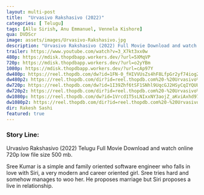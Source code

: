 ```yaml
---
layout: multi-post
title:  "Urvasivo Rakshasivo (2022)"
categories: [ Telugu]
tags: [Allu Sirish, Anu Emmanuel, Vennela Kishore]
qua: DVDScr
image: assets/images/Urvasivo-Rakshasivo.jpg
description: "Urvasivo Rakshasivo (2022) Full Movie Download and watch online 720p low file size 500 mb."
trailer: https://www.youtube.com/watch?v=3_X7kt3xx0w
480p: https://mdisk.thopdbapp.workers.dev/?url=5XMqVP
720p: https://mdisk.thopdbapp.workers.dev/?url=o2yYBm
1080p: https://mdisk.thopdbapp.workers.dev/?url=cAp97Y
dw480p: https://reel.thopdb.com/dw?id=1FN-0_fHIVVUsZs4hF8LfpGr2yf74iogZ
dw480p2: https://reel.thopdb.com/dir?id=reel.thopdb.com%20-%20Urvasivo%20Rakshasivo%20(2022)%20Telugu%20Proper%20HQ%20PreDVD%20-%20400MB%20-%20x264%20-%20HQ%20Clean%20Aud.mkv?a=view
dw720p: https://reel.thopdb.com/dw?id=1I39Zhf6tSF1SNhl9UqcGJ2HSyCqIYQUU
dw720p2: https://reel.thopdb.com/dir?id=reel.thopdb.com%20-%20Urvasivo%20Rakshasivo%20(2022)%20Telugu%20Proper%20HQ%20PreDVD%20-%20720p%20-%20x264%20-%20HQ%20Clean%20Aud%20-%20950MB.mkv
dw1080p: https://reel.thopdb.com/dw?id=1Vrcd1T5sLNIxxNY3aojZ_aKviAxhd97n
dw1080p2: https://reel.thopdb.com/dir?id=reel.thopdb.com%20-%20Urvasivo%20Rakshasivo%20(2022)%20Telugu%20Proper%20HQ%20PreDVD%20-%201080p%20-%20x264%20-%20HQ%20Clean%20Aud%20-%202.5GB.mkv
dir: Rakesh Sashi
featured: true
---
```


### Story Line:
Urvasivo Rakshasivo (2022) Telugu Full Movie Download and watch online 720p low file size 500 mb.

Sree Kumar is a simple and family oriented software engineer who falls in love with Siri, a very modern and career oriented girl. Sree tries hard and somehow manages to woo her. He proposes marriage but Siri proposes a live in relationship.


